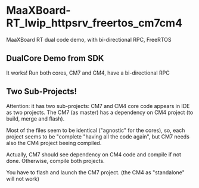 # MaaXBoard-RT_lwip_httpsrv_freertos_cm7cm4
 MaaXBoard RT dual code demo, with bi-directional RPC, FreeRTOS

## DualCore Demo from SDK
It works!
Run both cores, CM7 and CM4, have a bi-directional RPC

## Two Sub-Projects!
Attention: it has two sub-projects:
CM7 and CM4 core code appears in IDE as two projects.
The CM7 (as master) has a dependency on CM4 project (to build, merge and flash).

Most of the files seem to be identical ("agnostic" for the cores), so,
each project seems to be "complete "having all the code again", but
CM7 needs also the CM4 project beeing compiled.

Actually, CM7 should see dependency on CM4 code and compile if not done.
Otherwise, compile both projects.

You have to flash and launch the CM7 project.
(the CM4 as "standalone" will not work)

